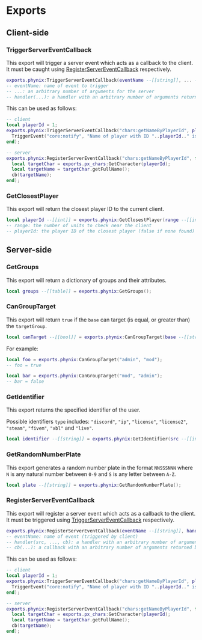 # Exports

## Client-side

### TriggerServerEventCallback

This export will trigger a server event which acts as a callback to the client. It must be caught using [RegisterServerEventCallback](RegisterServerEventCallback) respectively.

```lua title="client/main.lua"
exports.phynix:TriggerServerEventCallback(eventName --[[string]], ... --[[any]], handler --[[function]]);
-- eventName: name of event to trigger
-- ...: an arbitrary number of arguments for the server
-- handler(...): a handler with an arbitrary number of arguments returned by the server
```

This can be used as follows:

```lua
-- client
local playerId = 1;
exports.phynix:TriggerServerEventCallback("chars:getNameByPlayerId", playerId, function(targetName)
  TriggerEvent("core:notify", "Name of player with ID "..playerId.." is "..targetName);
end);

-- server
exports.phynix:RegisterServerEventCallback("chars:getNameByPlayerId", function(src, playerId, cb)
  local targetChar = exports.px_chars:GetCharacter(playerId);
  local targetName = targetChar.getFullName();
  cb(targetName);
end);
```

### GetClosestPlayer

This export will return the closest player ID to the current client.

```lua title="client/main.lua"
local playerId --[[int]] = exports.phynix:GetClosestPlayer(range --[[int]])
-- range: the number of units to check near the client
-- playerId: the player ID of the closest player (false if none found)
```

## Server-side

### GetGroups

This export will return a dictionary of groups and their attributes.

```lua title="server/main.lua"
local groups --[[table]] = exports.phynix:GetGroups();
```

### CanGroupTarget

This export will return `true` if the `base` can target (is equal, or greater than) the `targetGroup`.

```lua title="server/main.lua"
local canTarget --[[bool]] = exports.phynix:CanGroupTarget(base --[[string]], targetGroup --[[string]]);
```

For example:
```lua title="server/main.lua"
local foo = exports.phynix:CanGroupTarget("admin", "mod");
-- foo = true

local bar = exports.phynix:CanGroupTarget("mod", "admin");
-- bar = false
```

### GetIdentifier

This export returns the specified identifier of the user.

Possible identifiers `type` includes: `"discord"`, `"ip"`, `"license"`, `"license2"`, `"steam"`, `"fivem"`, `"xbl"` and `"live"`.

```lua title="server/main.lua"
local identifier --[[string]] = exports.phynix:GetIdentifier(src --[[int]], type --[[string]]);
```

### GetRandomNumberPlate

This export generates a random number plate in the format `NNSSSNNN` where `N` is any natural number between `0-9` and `S` is any letter between `A-Z`.

```lua title="server/main.lua"
local plate --[[string]] = exports.phynix:GetRandomNumberPlate();
```

### RegisterServerEventCallback

This export will register a server event which acts as a callback to the client. It must be triggered using [TriggerServerEventCallback](TriggerServerEventCallback) respectively.

```lua title="server/main.lua"
exports.phynix:RegisterServerEventCallback(eventName --[[string]], handler --[[function]]);
-- eventName: name of event (triggered by client)
-- handler(src, ..., cb): a handler with an arbitrary number of arguments sent by the client
-- cb(...): a callback with an arbitrary number of arguments returned by the server
```

This can be used as follows:

```lua
-- client
local playerId = 1;
exports.phynix:TriggerServerEventCallback("chars:getNameByPlayerId", playerId, function(targetName)
  TriggerEvent("core:notify", "Name of player with ID "..playerId.." is "..targetName);
end);

-- server
exports.phynix:RegisterServerEventCallback("chars:getNameByPlayerId", function(src, playerId, cb)
  local targetChar = exports.px_chars:GetCharacter(playerId);
  local targetName = targetChar.getFullName();
  cb(targetName);
end);
```